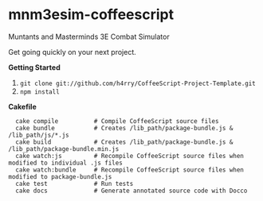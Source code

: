 mnm3esim-coffeescript
=====================

Muntants and Masterminds 3E Combat Simulator


Get going quickly on your next project.

**Getting Started**

1. `git clone git://github.com/h4rry/CoffeeScript-Project-Template.git`
1. `npm install`

**Cakefile**

      cake compile          # Compile CoffeeScript source files
      cake bundle           # Creates /lib_path/package-bundle.js & /lib_path/js/*.js
      cake build            # Creates /lib_path/package-bundle.js & /lib_path/package-bundle.min.js
      cake watch:js         # Recompile CoffeeScript source files when modified to individual .js files
      cake watch:bundle     # Recompile CoffeeScript source files when modified to package-bundle.js
      cake test             # Run tests
      cake docs             # Generate annotated source code with Docco